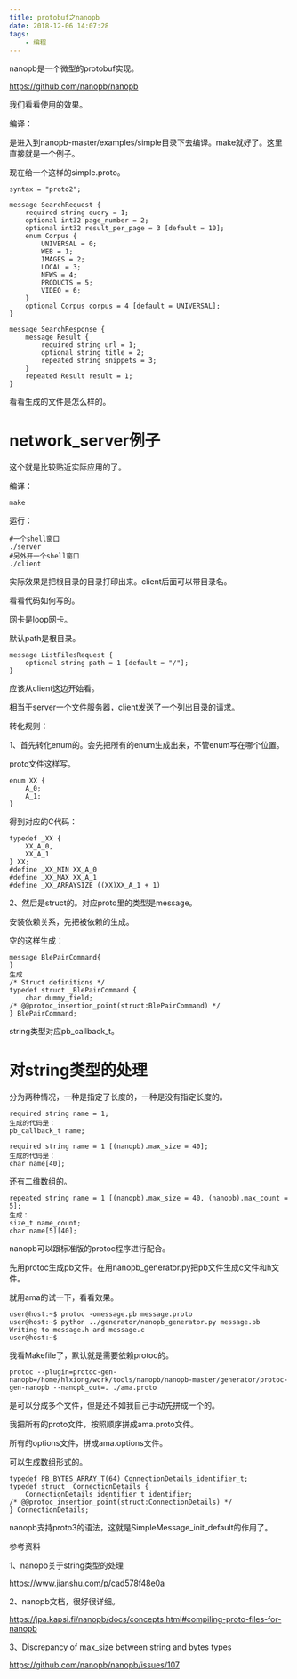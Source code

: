 ```yaml
---
title: protobuf之nanopb
date: 2018-12-06 14:07:28
tags:
	- 编程
---
```






nanopb是一个微型的protobuf实现。

https://github.com/nanopb/nanopb

我们看看使用的效果。

编译：

是进入到nanopb-master/examples/simple目录下去编译。make就好了。这里直接就是一个例子。



现在给一个这样的simple.proto。

```
syntax = "proto2";

message SearchRequest {
    required string query = 1;
    optional int32 page_number = 2;
    optional int32 result_per_page = 3 [default = 10];
    enum Corpus {
        UNIVERSAL = 0;
        WEB = 1;
        IMAGES = 2;
        LOCAL = 3;
        NEWS = 4;
        PRODUCTS = 5;
        VIDEO = 6;
    }
    optional Corpus corpus = 4 [default = UNIVERSAL];
}

message SearchResponse {
    message Result {
        required string url = 1;
        optional string title = 2;
        repeated string snippets = 3;
    }
    repeated Result result = 1;
}
```

看看生成的文件是怎么样的。



# network_server例子

这个就是比较贴近实际应用的了。

编译：

```
make
```

运行：

```
#一个shell窗口
./server
#另外开一个shell窗口
./client 
```

实际效果是把根目录的目录打印出来。client后面可以带目录名。

看看代码如何写的。

网卡是loop网卡。

默认path是根目录。

```
message ListFilesRequest {
    optional string path = 1 [default = "/"];
}
```

应该从client这边开始看。

相当于server一个文件服务器，client发送了一个列出目录的请求。





转化规则：

1、首先转化enum的。会先把所有的enum生成出来，不管enum写在哪个位置。

proto文件这样写。

```
enum XX {
    A_0;
    A_1;
}
```

得到对应的C代码：

```
typedef _XX {
    XX_A_0,
    XX_A_1
} XX;
#define _XX_MIN XX_A_0
#define _XX_MAX XX_A_1
#define _XX_ARRAYSIZE ((XX)XX_A_1 + 1)
```

2、然后是struct的。对应proto里的类型是message。

安装依赖关系，先把被依赖的生成。

空的这样生成：

```
message BlePairCommand{
}
生成
/* Struct definitions */
typedef struct _BlePairCommand {
    char dummy_field;
/* @@protoc_insertion_point(struct:BlePairCommand) */
} BlePairCommand;
```

string类型对应pb_callback_t。



# 对string类型的处理

分为两种情况，一种是指定了长度的，一种是没有指定长度的。

```
required string name = 1;
生成的代码是：
pb_callback_t name;

required string name = 1 [(nanopb).max_size = 40];
生成的代码是：
char name[40];
```

还有二维数组的。

```
repeated string name = 1 [(nanopb).max_size = 40, (nanopb).max_count = 5];
生成：
size_t name_count;
char name[5][40];
```



nanopb可以跟标准版的protoc程序进行配合。

先用protoc生成pb文件。在用nanopb_generator.py把pb文件生成c文件和h文件。

就用ama的试一下，看看效果。

```
user@host:~$ protoc -omessage.pb message.proto
user@host:~$ python ../generator/nanopb_generator.py message.pb
Writing to message.h and message.c
user@host:~$
```

我看Makefile了，默认就是需要依赖protoc的。

```
protoc --plugin=protoc-gen-nanopb=/home/hlxiong/work/tools/nanopb/nanopb-master/generator/protoc-gen-nanopb --nanopb_out=. ./ama.proto
```



是可以分成多个文件，但是还不如我自己手动先拼成一个的。

我把所有的proto文件，按照顺序拼成ama.proto文件。

所有的options文件，拼成ama.options文件。

可以生成数组形式的。

```
typedef PB_BYTES_ARRAY_T(64) ConnectionDetails_identifier_t;
typedef struct _ConnectionDetails {
    ConnectionDetails_identifier_t identifier;
/* @@protoc_insertion_point(struct:ConnectionDetails) */
} ConnectionDetails;
```





nanopb支持proto3的语法，这就是SimpleMessage_init_default的作用了。







参考资料

1、nanopb关于string类型的处理

https://www.jianshu.com/p/cad578f48e0a

2、nanopb文档，很好很详细。

https://jpa.kapsi.fi/nanopb/docs/concepts.html#compiling-proto-files-for-nanopb

3、Discrepancy of max_size between string and bytes types

https://github.com/nanopb/nanopb/issues/107